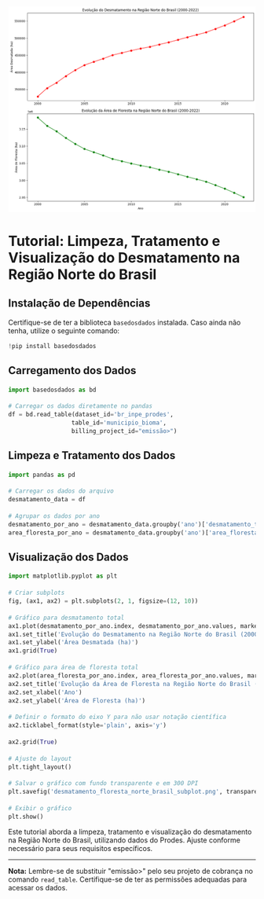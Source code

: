 ![Evolução do Desmatamento e Floresta ](/desmatamento_vs_floresta.png)
# Tutorial: Limpeza, Tratamento e Visualização do Desmatamento na Região Norte do Brasil

## Instalação de Dependências

Certifique-se de ter a biblioteca `basedosdados` instalada. Caso ainda não tenha, utilize o seguinte comando:

```python
!pip install basedosdados
```

## Carregamento dos Dados

```python
import basedosdados as bd

# Carregar os dados diretamente no pandas
df = bd.read_table(dataset_id='br_inpe_prodes',
                  table_id='municipio_bioma',
                  billing_project_id="emissão>")
```

## Limpeza e Tratamento dos Dados

```python
import pandas as pd

# Carregar os dados do arquivo
desmatamento_data = df

# Agrupar os dados por ano
desmatamento_por_ano = desmatamento_data.groupby('ano')['desmatamento_total'].sum()
area_floresta_por_ano = desmatamento_data.groupby('ano')['area_floresta_total'].sum()
```

## Visualização dos Dados

```python
import matplotlib.pyplot as plt

# Criar subplots
fig, (ax1, ax2) = plt.subplots(2, 1, figsize=(12, 10))

# Gráfico para desmatamento total
ax1.plot(desmatamento_por_ano.index, desmatamento_por_ano.values, marker='o', color='red')
ax1.set_title('Evolução do Desmatamento na Região Norte do Brasil (2000-2022)')
ax1.set_ylabel('Área Desmatada (ha)')
ax1.grid(True)

# Gráfico para área de floresta total
ax2.plot(area_floresta_por_ano.index, area_floresta_por_ano.values, marker='s', color='green')
ax2.set_title('Evolução da Área de Floresta na Região Norte do Brasil (2000-2022)')
ax2.set_xlabel('Ano')
ax2.set_ylabel('Área de Floresta (ha)')

# Definir o formato do eixo Y para não usar notação científica
ax2.ticklabel_format(style='plain', axis='y')

ax2.grid(True)

# Ajuste do layout
plt.tight_layout()

# Salvar o gráfico com fundo transparente e em 300 DPI
plt.savefig('desmatamento_floresta_norte_brasil_subplot.png', transparent=True, dpi=300)

# Exibir o gráfico
plt.show()
```

Este tutorial aborda a limpeza, tratamento e visualização do desmatamento na Região Norte do Brasil, utilizando dados do Prodes. Ajuste conforme necessário para seus requisitos específicos.

---

**Nota:** Lembre-se de substituir "emissão>" pelo seu projeto de cobrança no comando `read_table`. Certifique-se de ter as permissões adequadas para acessar os dados.
